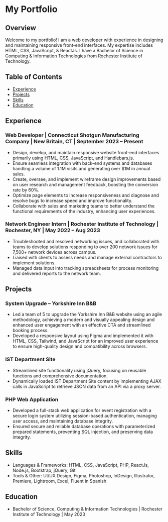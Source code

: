 # My Portfolio

## Overview

Welcome to my portfolio! I am a web developer with experience in designing and maintaining responsive front-end interfaces. My expertise includes HTML, CSS, JavaScript, & ReactJs. I have a Bachelor of Science in Computing & Information Technologies from Rochester Institute of Technology.

## Table of Contents

- [Experience](#experience)
- [Projects](#projects)
- [Skills](#skills)
- [Education](#education)

## Experience

### Web Developer | Connecticut Shotgun Manufacturing Company | New Britain, CT | September 2023 – Present

- Design, develop, and maintain responsive website front-end interfaces primarily using HTML, CSS, JavaScript, and Handlebars.js.
- Ensure seamless integration with back-end systems and databases handling a volume of 1.1M visits and generating over $1M in annual sales.
- Create, oversee, and implement wireframe design improvements based on user research and management feedback, boosting the conversion rate by 60%.
- Optimize page elements to increase responsiveness and diagnose and resolve bugs to increase speed and improve functionality.
- Collaborate with sales and marketing teams to better understand the functional requirements of the industry, enhancing user experiences.

### Network Engineer Intern | Rochester Institute of Technology | Rochester, NY | May 2022 – Aug 2023

- Troubleshooted and resolved networking issues, and collaborated with teams to develop solutions responding to over 200 network issues for 7,500+ network devices across campus.
- Liaised with clients to assess needs and manage external contractors to implement solutions.
- Managed data input into tracking spreadsheets for process monitoring and delivered reports to the network team.

## Projects

### System Upgrade – Yorkshire Inn B&B

- Led a team of 5 to upgrade the Yorkshire Inn B&B website using an agile methodology, achieving a modern and visually appealing design and enhanced user engagement with an effective CTA and streamlined booking process.
- Developed a responsive layout using Figma and implemented it with HTML, CSS, Tailwind, and JavaScript for an improved user experience to ensure high-quality design and compatibility across browsers.

### IST Department Site

- Streamlined site functionality using jQuery, focusing on reusable functions and comprehensive documentation.
- Dynamically loaded IST Department Site content by implementing AJAX calls in JavaScript to retrieve JSON data from an API via a proxy server.

### PHP Web Application

- Developed a full-stack web application for event registration with a secure login system utilizing session-based authentication, managing user access, and maintaining database integrity.
- Ensured secure and reliable database operations with parameterized prepared statements, preventing SQL injection, and preserving data integrity.

## Skills

- Languages & Frameworks: HTML, CSS, JavaScript, PHP, ReactJs, Node.js, Bootstrap, jQuery, Git
- Tools & Other: UI/UX Design, Figma, Photoshop, InDesign, Illustrator, Premiere, Lightroom, Excel, Fluent in Spanish

## Education

- Bachelor of Science, Computing & Information Technologies | Rochester Institute of Technology | May 2023

